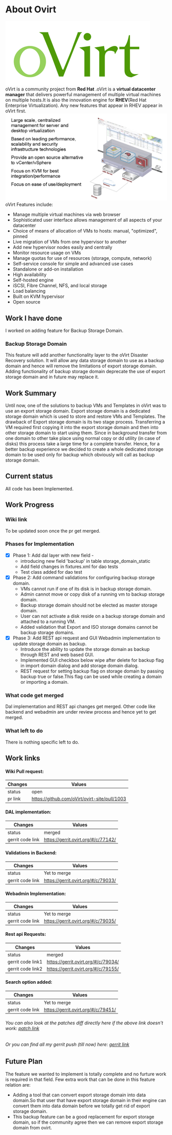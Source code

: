 # About Ovirt
![ovirt logo](ovirt2.png)
</br>
  oVirt is a community project from **Red Hat** .oVirt is a **virtual datacenter manager** that delivers powerful management of multiple virtual machines on multiple hosts.It is also the innovation engine for **RHEV**(Red Hat Enterprise Virtualization). Any new features that appear in RHEV appear in oVirt first.
![ovirt logo](ovirt1.png)
oVirt Features include:

* Manage multiple virtual machines via web browser
* Sophisticated user interface allows management of all aspects of your datacenter
* Choice of means of allocation of VMs to hosts: manual, "optimized", pinned
* Live migration of VMs from one hypervisor to another
* Add new hypervisor nodes easily and centrally
* Monitor resource usage on VMs
* Manage quotas for use of resources (storage, compute, network)
* Self-service console for simple and advanced use cases
* Standalone or add-on installation
* High availability
* Self-hosted engine
* iSCSI, Fibre Channel, NFS, and local storage
* Load balancing
* Built on KVM hypervisor
* Open source

## Work I have done
I worked on adding feature for Backup Storage Domain.

### Backup Storage Domain

This feature will add another functionality layer to the oVirt Disaster Recovery solution. It will allow any data storage domain to use as a backup domain and hence will remove the limitations of export storage domain. Adding functionality of backup storage domain deprecate the use of export storage domain and in future may replace it.

## Work Summary
Until now, one of the solutions to backup VMs and Templates in oVirt was to use an export storage domain. Export storage domain is a dedicated storage domain which is used to store and restore VMs and Templates. The drawback of Export storage domain is its two stage process. Transferring a VM required first copying it into the export storage domain and then into other storage domain to start using them. Since in background transfer from one domain to other take place using normal copy or dd utility (in case of disks) this process take a large time for a complete transfer. Hence, for a better backup experience we decided to create a whole dedicated storage domain to be used only for backup which obviously will call as backup storage domain.

## Current status
All code has been Implemented.

## Work Progress

### Wiki link
To be updated soon once the pr get merged.

### Phases for Implementation

- [x] Phase 1: Add dal layer with new field -
  * introducing new field 'backup' in table storage_domain_static
  * Add field changes in fixtures.xml for dao tests
  * Test class added for dao test
- [x] Phase 2: Add command validations for configuring backup storage domain.
  * VMs cannot run if one of its disk is in backup storage domain.
  * Admin cannot move or copy disk of a running vm to backup storage domain.
  * Backup storage domain should not be elected as master storage domain.
  * User can not activate a disk reside on a backup storage domain and attached to a running VM.
  *  Added validation that Export and ISO storage domains cannot be backup storage domains.
- [x] Phase 3: Add REST api request and GUI Webadmin implementation to update storage domain as backup.
  * Introduce the ability to update the storage domain as backup through REST and web based GUI.
  * Implemented GUI checkbox below wipe after delete for backup flag in import domain dialog and add storage domain dialog.
  * REST request for setting backup flag on storage domain by passing backup true or false.This flag can be used while creating      a domain or importing a domain.

### What code get merged
Dal implementation and REST api changes get merged. Other code like backend and webadmin are under review process and hence yet to get merged.

### What left to do
There is nothing specific left to do.

## Work links
#### Wiki Pull request:

  Changes | Values
  ---------|----------
  status | open
  pr link | https://github.com/oVirt/ovirt-site/pull/1003

#### DAL implementation:

  Changes | Values
  ---------|----------
  status | merged
  gerrit code link | https://gerrit.ovirt.org/#/c/77142/
  
#### Validations in Backend:

  Changes | Values
  ---------|----------
  status | Yet to merge
  gerrit code link | https://gerrit.ovirt.org/#/c/79033/

#### Webadmin Implementation:

  Changes | Values
  ---------|----------
  status | Yet to merge
  gerrit code link | https://gerrit.ovirt.org/#/c/79035/

#### Rest api Requests:

  Changes | Values
  ---------|----------
  status | merged
  gerrit code link1 | https://gerrit.ovirt.org/#/c/79034/
  gerrit code link2 | https://gerrit.ovirt.org/#/c/79155/
  
#### Search option added:

  Changes | Values
  ---------|----------
  status | Yet to merge
  gerrit code link | https://gerrit.ovirt.org/#/c/79451/
  
 ###### You can also look at the patches diff directly here if the above link doesn't work: [patch link](patches/)</br>
 ######  Or you can find all my gerrit push (till now) here: [gerrit link](https://gerrit.ovirt.org/#/q/owner:"shubham+dubey+%3Csdubey504%40gmail.com%3E")

## Future Plan
The feature we wanted to implement is totally complete and no furture work is required in that field.
Few extra work that can be done in this feature relation are:
* Adding a tool that can convert export storage domain into data domain.So that user that have export storage domain in their engine can convert them into data domain before we totally get rid of export storage domain.
* This backup feature can be a good replacement for export storage domain, so if the community agree then we can remove export storage domain from ovirt.
